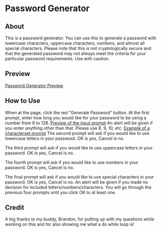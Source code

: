 # Password Generator
## About
This is a password generator. You can use this to generate a password with lowercase characters, uppercase characters, numbers, and almost all special characters.
Please note that this is not cryptologically secure and that the generated password may not always meet the criteria for your particular password requirements.
Use with caution.
## Preview
[Password Generator Preview](./assets/PassGen.JPG)
## How to Use

When at the page, click the red "Generate Password" button. At the first prompt, enter how long you would like for your password to be using a number from 8 to 128.
[Preview of the input prompt](./assets/PassPrompt.jpg)
An alert will be given if you enter anything other than that. Please use 8, 9, 10, etc.
[Example of a characterset prompt](./assets/PassChoicePrompt.JPG)
The second prompt will ask if you would like to use lowercase letters in your password. OK is yes, Cancel is no.

The third prompt will ask if you would like to use uppercase letters in your password. OK is yes, Cancel is no.

The fourth prompt will ask if you would like to use numbers in your password. OK is yes, Cancel is no.

The final prompt will ask if you would like to use special characters in your password. OK is yes, Cancel is no.
An alert will be given if you made no decision for included letters/numbers/characters. You will go through the previous four prompts until you click OK to at least one.
## Credit
A big thanks to my buddy, Brandon, for putting up with my questions while working on this and for also showing me what a do while loop is!
